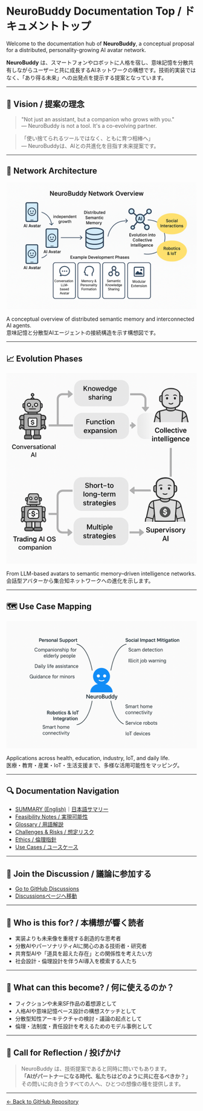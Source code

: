 # NeuroBuddy Documentation Top / ドキュメントトップ

Welcome to the documentation hub of **NeuroBuddy**, a conceptual proposal for a distributed, personality-growing AI avatar network.

**NeuroBuddy** は、スマートフォンやロボットに人格を宿し、意味記憶を分散共有しながらユーザーと共に成長するAIネットワークの構想です。技術的実装ではなく、「あり得る未来」への出発点を提示する提案となっています。

---

## 🧠 Vision / 提案の理念

> "Not just an assistant, but a companion who grows with you."  
> ― NeuroBuddy is not a tool. It's a co-evolving partner.

> 「使い捨てられるツールではなく、ともに育つ相棒へ」  
> ― NeuroBuddyは、AIとの共進化を目指す未来提案です。

---

## 📌 Network Architecture

![Network Diagram](../assets/neurobuddy_network_overview.png)

A conceptual overview of distributed semantic memory and interconnected AI agents.  
意味記憶と分散型AIエージェントの接続構造を示す構想図です。

---

## 📈 Evolution Phases

![Evolution Diagram](../assets/neurobuddy_evolution_phases.png)

From LLM-based avatars to semantic memory–driven intelligence networks.  
会話型アバターから集合知ネットワークへの進化を示します。

---

## 🗺️ Use Case Mapping

![Use Case Mapping](../assets/neurobuddy_usecase_map.png)

Applications across health, education, industry, IoT, and daily life.  
医療・教育・産業・IoT・生活支援まで、多様な活用可能性をマッピング。

---

## 🔍 Documentation Navigation

- [SUMMARY (English)](SUMMARY.md)｜[日本語サマリー](SUMMARY_ja.md)  
- [Feasibility Notes / 実現可能性](FeasibilityNotes.md)  
- [Glossary / 用語解説](Glossary.md)  
- [Challenges & Risks / 想定リスク](Challenges_and_Risks.md)  
- [Ethics / 倫理指針](Ethics.md)  
- [Use Cases / ユースケース](UseCases.md)

---

## 💬 Join the Discussion / 議論に参加する

- [Go to GitHub Discussions](https://github.com/tadi-karuma/neurobuddy/discussions)  
- [Discussionsページへ移動](https://github.com/tadi-karuma/neurobuddy/discussions)
---

## 🎯 Who is this for? / 本構想が響く読者

- 実装よりも未来像を重視する創造的な思考者  
- 分散AIやパーソナリティAIに関心のある技術者・研究者  
- 共育型AIや「道具を超えた存在」との関係性を考えたい方  
- 社会設計・倫理設計を伴うAI導入を模索する人たち

---

## 🧭 What can this become? / 何に使えるのか？

- フィクションや未来SF作品の着想源として  
- 人格AIや意味記憶ベース設計の構想スケッチとして  
- 分散型知性アーキテクチャの検討・議論の起点として  
- 倫理・法制度・責任設計を考えるためのモデル事例として

---

## 📣 Call for Reflection / 投げかけ

> NeuroBuddy は、技術提案であると同時に問いでもあります。  
> **「AIがパートナーになる時代、私たちはどのように共に在るべきか？」**  
> その問いに向き合うすべての人へ、ひとつの想像の種を提供します。

---

[← Back to GitHub Repository](../README.md)
